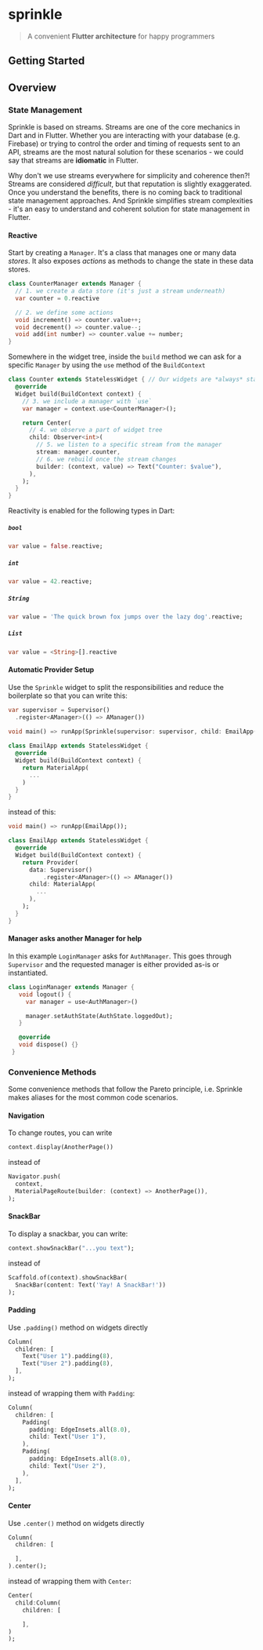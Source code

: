 # sprinkle

> A convenient **Flutter architecture** for happy programmers

## Getting Started

## Overview

### State Management

Sprinkle is based on streams. Streams are one of the core mechanics in Dart and in Flutter. Whether you are interacting with your database (e.g. Firebase) or trying to control the order and timing of requests sent to an API, streams are the most natural solution for these scenarios - we could say that streams are **idiomatic** in Flutter.

Why don't we use streams everywhere for simplicity and coherence then?! Streams are considered _difficult_, but that reputation is slightly exaggerated. Once you understand the benefits, there is no coming back to traditional state management approaches. And Sprinkle simplifies stream complexities - it's an easy to understand and coherent solution for state management in Flutter.

#### Reactive

Start by creating a `Manager`. It's a class that manages one or many data *stores*. It also exposes *actions* as methods to change the state in these data stores.

```dart
class CounterManager extends Manager {
  // 1. we create a data store (it's just a stream underneath)
  var counter = 0.reactive

  // 2. we define some actions 
  void increment() => counter.value++;
  void decrement() => counter.value--;
  void add(int number) => counter.value += number;
}
```

Somewhere in the widget tree, inside the `build` method we can ask for a specific `Manager` by using the `use` method of the `BuildContext`

```dart
class Counter extends StatelessWidget { // Our widgets are *always* stateless
  @override
  Widget build(BuildContext context) {
    // 3. we include a manager with `use`
    var manager = context.use<CounterManager>();

    return Center(
      // 4. we observe a part of widget tree
      child: Observer<int>(
        // 5. we listen to a specific stream from the manager
        stream: manager.counter,
        // 6. we rebuild once the stream changes
        builder: (context, value) => Text("Counter: $value"),
      ),
    );
  }
}
```

Reactivity is enabled for the following types in Dart:

##### `bool`

```dart
var value = false.reactive;
```

##### `int`

```dart
var value = 42.reactive;
```

##### `String`

```dart
var value = 'The quick brown fox jumps over the lazy dog'.reactive;
```

##### `List`

```dart
var value = <String>[].reactive 
```

#### Automatic Provider Setup

Use the `Sprinkle` widget to split the responsibilities and reduce the boilerplate so that you can write this:

```dart
var supervisor = Supervisor()
  .register<AManager>(() => AManager())

void main() => runApp(Sprinkle(supervisor: supervisor, child: EmailApp()));
  
class EmailApp extends StatelessWidget {
  @override
  Widget build(BuildContext context) {
    return MaterialApp(
      ...
    )
  }
}
```

instead of this:

```dart
void main() => runApp(EmailApp());

class EmailApp extends StatelessWidget {
  @override
  Widget build(BuildContext context) {
    return Provider(
      data: Supervisor()
          .register<AManager>(() => AManager())
      child: MaterialApp(
        ...
      ),
    );
  }
}

```

#### Manager asks another Manager for help

In this example `LoginManager` asks for `AuthManager`. This goes through `Supervisor` and the requested manager is either provided as-is or instantiated.

```dart
class LoginManager extends Manager {
   void logout() {
     var manager = use<AuthManager>()

     manager.setAuthState(AuthState.loggedOut);
   }

   @override
   void dispose() {}
 }
```

### Convenience Methods

Some convenience methods that follow the Pareto principle, i.e. Sprinkle makes aliases for the most common code scenarios.

#### Navigation

To change routes, you can write

```dart
context.display(AnotherPage())
```

instead of

```dart
Navigator.push(
  context,
  MaterialPageRoute(builder: (context) => AnotherPage()),
);
```

#### SnackBar

To display a snackbar, you can write:

```dart
context.showSnackBar("...you text");
```

instead of

```dart
Scaffold.of(context).showSnackBar(
  SnackBar(content: Text('Yay! A SnackBar!'))
);
```

#### Padding

Use `.padding()` method on widgets directly

```dart
Column(
  children: [
    Text("User 1").padding(8),
    Text("User 2").padding(8),
  ],
);
```

instead of wrapping them with `Padding`:

```dart
Column(
  children: [
    Padding(
      padding: EdgeInsets.all(8.0),
      child: Text("User 1"),
    ),
    Padding(
      padding: EdgeInsets.all(8.0),
      child: Text("User 2"),
    ),
  ],
);
```

#### Center

Use `.center()` method on widgets directly

```dart
Column(
  children: [

  ],
).center();
```

instead of wrapping them with `Center`:

```dart
Center(
  child:Column(
    children: [

    ],
)
);
```
